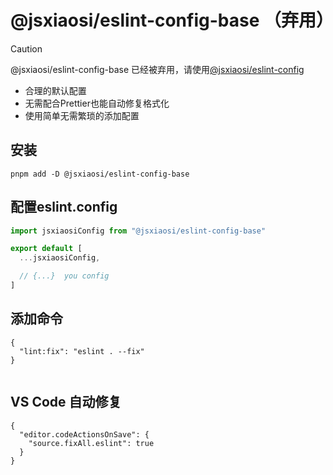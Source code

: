 # @jsxiaosi/eslint-config-base （弃用）

> [!CAUTION]
>  @jsxiaosi/eslint-config-base 已经被弃用，请使用[@jsxiaosi/eslint-config](https://github.com/jsxiaosi/eslint-config/tree/main/packages/eslint)

- 合理的默认配置
- 无需配合Prettier也能自动修复格式化
- 使用简单无需繁琐的添加配置

## 安装

```base
pnpm add -D @jsxiaosi/eslint-config-base
```

## 配置eslint.config
```javascript
import jsxiaosiConfig from "@jsxiaosi/eslint-config-base"

export default [
  ...jsxiaosiConfig,

  // {...}  you config
]
```

## 添加命令

```base
{
  "lint:fix": "eslint . --fix"
}


```

## VS Code 自动修复

```base
{
  "editor.codeActionsOnSave": {
    "source.fixAll.eslint": true
  }
}

```
